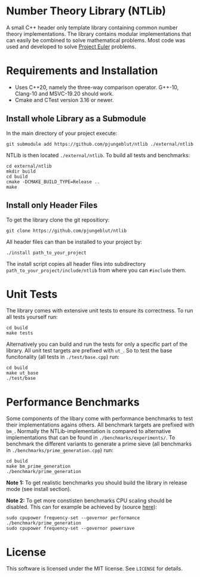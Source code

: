 # Number Theory Library (NTLib)

A small C++ header only template library containing common number theory implementations.
The library contains modular implementations that can easily be combined to solve mathematical problems.
Most code was used and developed to solve [Project Euler](https://projecteuler.net) problems.

# Requirements and Installation
* Uses C++20, namely the three-way comparison operator. G++-10, Clang-10 and MSVC-19.20 should work.
* Cmake and CTest version 3.16 or newer.

## Install whole Library as a Submodule
In the main directory of your project execute:
```
git submodule add https://github.com/pjungeblut/ntlib ./external/ntlib
```
NTLib is then located `./external/ntlib`.
To build all tests and benchmarks:
```
cd external/ntlib
mkdir build
cd build
cmake -DCMAKE_BUILD_TYPE=Release ..
make
```

## Install only Header Files
To get the library clone the git repositiory:
```
git clone https://github.com/pjungeblut/ntlib
```
All header files can than be installed to your project by:
```
./install path_to_your_project
```
The install script copies all header files into subdirectory `path_to_your_project/include/ntlib` from where you can `#include` them.

# Unit Tests
The library comes with extensive unit tests to ensure its correctness.
To run all tests yourself run:
```
cd build
make tests
```
Alternatively you can build and run the tests for only a specific part of the library.
All unit test targets are prefixed with `ut_`.
So to test the base funcitonality (all tests in `./test/base.cpp`) run:
```
cd build
make ut_base
./test/base
```

# Performance Benchmarks
Some components of the libary come with performance benchmarks to test their implementations agains others.
All benchmark targets are prefixed with `bm_`.
Normally the NTLib-implementation is compared to alternative implementations that can be found in `./benchmarks/experiments/`.
To benchmark the different variants to generate a prime sieve (all benchmarks in `./benchmarks/prime_generation.cpp`) run:
```
cd build
make bm_prime_generation
./benchmark/prime_generation
```
**Note 1:** To get realistic benchmarks you should build the library in release mode (see install section).

**Note 2:** To get more constisten benchmarks CPU scaling should be disabled.
This can for example be achieved by (source [here](https://github.com/google/benchmark#disabling-cpu-frequency-scaling)):
```
sudo cpupower frequency-set --governor performance
./benchmark/prime_generation
sudo cpupower frequency-set --governor powersave
```

# License
This software is licensed under the MIT license. See `LICENSE` for details.

